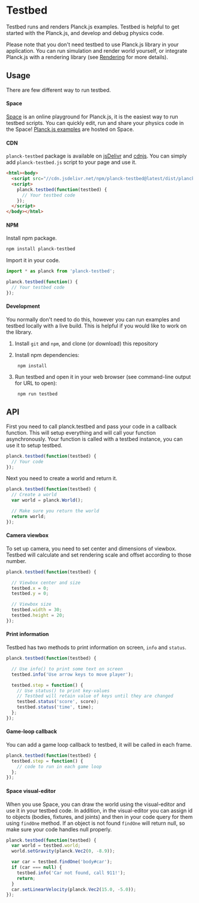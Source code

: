 # Testbed

Testbed runs and renders Planck.js examples. Testbed is helpful to get started with the Planck.js, and develop and debug physics code.

Please note that you don't need testbed to use Planck.js library in your application. You can run simulation and render world yourself, or integrate Planck.js with a rendering library (see [Rendering](./Rendering) for more details).

## Usage

There are few different way to run testbed.

#### Space

[Space](https://piqnt.com/space/) is an online playground for Planck.js, it is the easiest way to run testbed scripts. You can quickly edit, run and share your physics code in the Space! [Planck.js examples](https://piqnt.com/planck.js/) are hosted on Space.

#### CDN

`planck-testbed` package is available on [jsDelivr](https://www.jsdelivr.com/package/npm/planck-testbed) and [cdnjs](https://cdnjs.com/libraries/planck-testbed). 
You can simply add `planck-testbed.js` script to your page and use it.

```html
<html><body>
  <script src="//cdn.jsdelivr.net/npm/planck-testbed@latest/dist/planck-testbed.js"></script>
  <script>
    planck.testbed(function(testbed) {
      // Your testbed code
    });
  </script>
</body></html>
```

#### NPM

Install npm package.
```sh
npm install planck-testbed
```

Import it in your code.
```js
import * as planck from 'planck-testbed';

planck.testbed(function() {
  // Your testbed code
});
```

#### Development

You normally don't need to do this, however you can run examples and testbed locally with a live build. This is helpful if you would like to work on the library.

1. Install `git` and `npm`, and clone (or download) this repository

1. Install npm dependencies:

        npm install

1. Run testbed and open it in your web browser (see command-line output for URL to open):

        npm run testbed


## API

First you need to call planck.testbed and pass your code in a callback function.
This will setup everything and will call your function asynchronously.
Your function is called with a testbed instance, you can use it to setup testbed. 

```js
planck.testbed(function(testbed) {
  // Your code
});
```

Next you need to create a world and return it.

```js
planck.testbed(function(testbed) {
  // Create a world
  var world = planck.World();

  // Make sure you return the world
  return world;
});
```

#### Camera viewbox

To set up camera, you need to set center and dimensions of viewbox.
Testbed will calculate and set rendering scale and offset according to those number. 

```js
planck.testbed(function(testbed) {

  // Viewbox center and size
  testbed.x = 0;
  testbed.y = 0;

  // Viewbox size
  testbed.width = 30;
  testbed.height = 20;
});
```

#### Print information

Testbed has two methods to print information on screen, `info` and `status`.

```js
planck.testbed(function(testbed) {

  // Use info() to print some text on screen
  testbed.info('Use arrow keys to move player');

  testbed.step = function() {
    // Use status() to print key-values
    // Testbed will retain value of keys until they are changed
    testbed.status('score', score);
    testbed.status('time', time);
  };
});
```

#### Game-loop callback

You can add a game loop callback to testbed, it will be called in each frame.

```js
planck.testbed(function(testbed) {
  testbed.step = function() {
    // code to run in each game loop
  };
});
```

#### Space visual-editor

When you use Space, you can draw the world using the visual-editor and use it in your testbed code. In addition, in the visual-editor you can assign id to objects (bodies, fixtures, and joints) and then in your code query for them using `findOne` method. If an object is not found `findOne` will return null, so make sure your code handles null properly.

```js
planck.testbed(function(testbed) {
  var world = testbed.world;
  world.setGravity(planck.Vec2(0, -8.9));

  var car = testbed.findOne('body#car');
  if (car === null) {
    testbed.info('Car not found, call 911!');
    return;
  }
  car.setLinearVelocity(planck.Vec2(15.0, -5.0));
});
```
